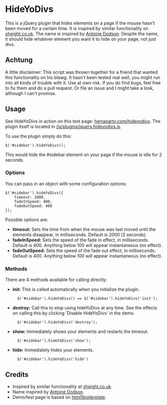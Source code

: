 # HideYoDivs

This is a jQuery plugin that hides elements on a page if the mouse hasn't been moved for a certain time. It is inspired by similar functionality on [xheight.co.uk](http://xheight.co.uk/). The name is inspired by [Antoine Dodson](http://en.wikipedia.org/wiki/Antoine_Dodson). Despite the name, it should hide whatever element you want it to hide on your page, not just divs.

## Achtung

A little disclaimer: This script was thrown together for a friend that wanted this functionality on his blawg. It hasn't been tested real well, you might run into all kinds of trouble with it. Use at own risk. If you do find bugs, feel free to fix them and do a pull request. Or file an issue and I might take a look, although I can't promise.

## Usage

See HideYoDivs in action on this test page: [herraparty.com/hideyodivs](http://herraparty.com/hideyodivs). The plugin itself is located in [/js/plugins/jquery.hideyodivs.js](https://github.com/hrparty/HideYoDivs/tree/master/js/plugins). 

To use the plugin simply do this:
	
	$('#sidebar').hideYoDivs();

This would hide the #sidebar element on your page if the mouse is idle for 2 seconds. 

### Options

You can pass in an object with some configuration options:

	$('#sidebar').hideYoDivs({
		timeout: 2000,
        fadeInSpeed: 400,
        fadeOutSpeed: 400
	});

Possible options are:

* **timeout:** Sets the time from when the mouse was last moved until the elements disappear, in milliseconds. Default is 2000 (2 seconds).
* **fadeInSpeed:** Sets the speed of the fade in effect, in milliseconds. Default is 400. Anything below 100 will appear instantaneous (no effect).
* **fadeOutSpeed:** Sets the speed of the fade out effect, in milliseconds. Default is 400. Anything below 100 will appear instantaneous (no effect).

### Methods

There are 4 methods available for calling directly:

* **init:** This is called automatically when you initialize the plugin.
 
		$('#sidebar').hideYoDivs() == $('#sidebar').hideYoDivs('init');

* **destroy:** Call this to stop using hideYoDivs at any time. See the effects on calling this by clicking 'Disable HideYoDivs' in the demo.

		$('#sidebar').hideYoDivs('destroy');

* **show:** Immediately shows your elements and restarts the timeout.

		$('#sidebar').hideYoDivs('show');

* **hide:** Immediately hides your elements.

		$('#sidebar').hideYoDivs('hide')


## Credits

* Inspired by similar functionality at [xheight.co.uk](http://xheight.co.uk/).
* Name inspired by [Antoine Dodson](http://en.wikipedia.org/wiki/Antoine_Dodson).
* Demo/test page is based on [html5boilerplate](http://h5bp.com).